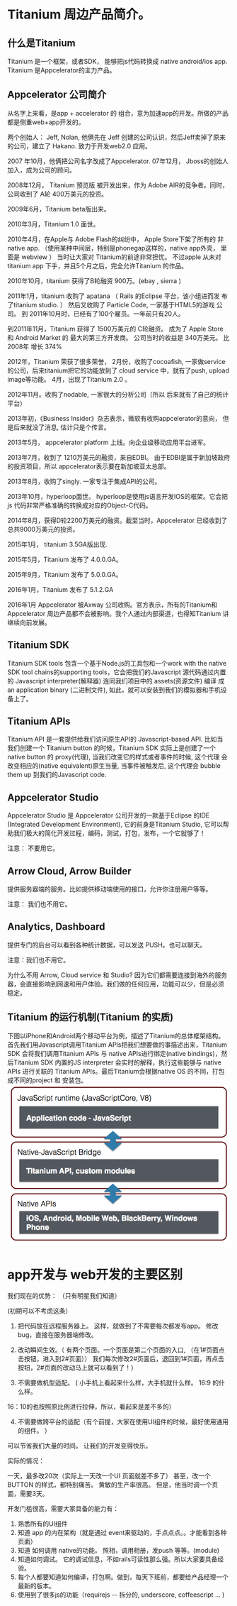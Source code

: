 # Titanium 周边产品简介。

## 什么是Titanium

Titanium 是一个框架，或者SDK， 能够把js代码转换成 native android/ios app.
Titanium 是Appcelerator的主力产品。

## Appcelerator 公司简介

从名字上来看，是app + accelerator 的 组合，意为加速app的开发。所做的产品
都是侧重web+app开发的。

两个创始人： Jeff, Nolan, 他俩先在 Jeff 创建的公司认识，然后Jeff卖掉了原来
的公司，建立了 Hakano.  致力于开发web2.0 应用。

2007 年10月，他俩把公司名字改成了Appcelerator.  07年12月， Jboss的创始人
加入，成为公司的顾问。

2008年12月， Titanium 预览版 被开发出来，作为 Adobe AIR的竞争者。同时，
公司收到了 A轮 400万美元的投资。

2009年6月，Titanium beta版出来。

2010年3月，Titanium 1.0 面世。

2010年4月，在Apple与 Adobe Flash的纠纷中， Apple Store下架了所有的 非
native app. （使用某种中间层，特别是phonegap这样的，native app外壳，
里面是 webview ）  当时让大家对 Titanium的前途非常担忧。 不过apple
从未对 titanium app 下手，并且5个月之后，完全允许Titanium 的作品。

2010年10月，titanium 获得了B轮融资 900万。(ebay , sierra )

2011年1月，titanium 收购了 apatana （ Rails 的Eclipse 平台，该小组进而发
布了titanium studio.  ） 然后又收购了 Particle Code, 一家基于HTML5的游戏
公司。 到 2011年10月时，已经有了100个雇员。一年前只有20人。

到2011年11月，Titanium 获得了 1500万美元的 C轮融资。 成为了 Apple Store
和 Android Market 的 最大的第三方开发商。 公司当时的收益是 340万美元。
比2008年 增长  374%

2012年，Titanium 荣获了很多荣誉， 2月份，收购了cocoafish, 一家做service
的公司，后来titanium把它的功能放到了 cloud service 中，就有了push,
upload image等功能。 4月，出现了Titanium 2.0 。

2012年11月。收购了nodable, 一家很大的分析公司（所以 后来就有了自己的统计
平台）

2013年初，《Business Insider》杂志表示，微软有收购appcelerator的意向，
但是后来就没了消息, 估计只是个传言。

2013年5月， appcelerator platform 上线。向企业级移动应用平台进军。

2013年7月，收到了 1210万美元的融资，来自EDBI。 由于EDBI是属于新加坡政府
的投资项目，所以 appcelerator表示要在新加坡亚太总部。

2013年8月，收购了singly. 一家专注于集成API的公司。

2013年10月，hyperloop面世。 hyperloop是使用js语言开发IOS的框架。它会把js
代码非常严格准确的转换成对应的Object-C代码。

2014年8月，获得D轮2200万美元的融资。截至当时，Appcelerator 已经收到了总共9000万美元的投资。

2015年1月， titanium 3.5GA版出现.

2015年5月，Titanium 发布了 4.0.0.GA。

2015年9月，Titanium 发布了 5.0.0.GA。

2016年1月，Titanium 发布了 5.1.2.GA

2016年1月 Appcelerator 被Axway 公司收购。官方表示，所有的Titanium和
Appcelerator 周边产品都不会被影响。我个人通过内部渠道，也得知Titanium
讲继续向前发展。

## Titanium SDK

Titanium SDK tools 包含一个基于Node.js的工具包和一个work with the native
SDK tool chains的supporting tools，它会把我们的Javascript 源代码通过内置
的 Javascript interpreter(解释器) 连同我们项目中的 assets(资源文件) 编译
成 an application binary (二进制文件), 如此，就可以安装到我们的模拟器和手机设备上了。

## Titanium APIs

Titanium API 是一套提供给我们访问原生API的 Javascript-based API. 比如当
我们创建一个 Titanium button 的时候，Titanium SDK 实际上是创建了一个
native button 的 proxy(代理), 当我们改变它的样式或者事件的时候, 这个代理
会改变相应的(native equivalent)原生当量, 当事件被触发后, 这个代理会
bubble them up 到我们的Javascript code.

## Appcelerator Studio

Appcelerator Studio 是 Appcelerator 公司开发的一款基于Eclipse 的IDE
(Integrated Development Environment), 它的前身是Titanium Studio,
它可以帮助我们极大的简化开发过程，编码，测试，打包，发布，一个它就够了！

注意： 不要用它。

## Arrow Cloud, Arrow Builder

提供服务器端的服务。比如提供移动端使用的接口，允许你注册用户等等。

注意： 我们也不用它。

## Analytics, Dashboard

提供专门的后台可以看到各种统计数据，可以发送 PUSH。也可以聊天。

注意：我们也不用它。


为什么不用 Arrow, Cloud service 和 Studio? 因为它们都需要连接到海外的服务
器，会直接影响到网速和用户体验。我们做的任何应用，功能可以少，但是必须
稳定。

## Titanium 的运行机制(Titanium 的实质)

下图以iPhone和Android两个移动平台为例，描述了Titanium的总体框架结构。首先我们用Javascript调用Titanium APIs把我们想要做的事描述出来，Titanium SDK 会将我们调用Titanium APIs 与 native APIs进行绑定(native bindings)，然后Titanium SDK 内置的JS interpreter 会实时的解释，执行这些能够与 native APIs 进行关联的 Titanium APIs。最后Titanium会根据native OS 的不同，打包成不同的project 和 安装包。
![Titanium](/images/titanium_sdk_architecture.png)

# app开发与 web开发的主要区别

我们现在的优势： （只有明星我们知道）

(初期可以不考虑这条）

1. 把代码放在远程服务器上。 这样，就做到了不需要每次都发布app。 修改bug，直接在服务器端修改。

2. 改动瞬间生效。（ 有两个页面。一个页面是第二个页面的入口, （在1#页面点击按钮，进入到2#页面））
我们每次修改2#页面后，退回到1#页面，再点击按钮，2#页面的改动马上就可以看到了！）

3. 不需要做机型适配。 ( 小手机上看起来什么样，大手机就什么样。 16:9 的什么样。

16：10的也按照原比例进行拉伸，所以，看起来是差不多的）

4. 不需要做跨平台的适配（有个前提，大家在使用UI组件的时候，最好使用通用的组件。
）

可以节省我们大量的时间。 让我们的开发变得快乐。

实际的情况：

一天，最多改20次（实际上一天改一个UI 页面就差不多了） 甚至，改一个BUTTON
的样式，都特别痛苦。 黄敏的生产率很高。 但是，他当时调一个页面，需要3天。

开发门槛很高，需要大家具备的能力有：

1. 熟悉所有的UI组件
2. 知道 app 的内在架构（就是通过 event来驱动的，手点点点。。才能看到各种
页面）
3. 知道 如何调用 native的功能。 照相，调用相册，发push 等等。(module)
4. 知道如何调试。 它的调试信息，不如rails可读性那么强。所以大家要具备经验。
5. 每个人都要知道如何编译，打包啊。做到，每天下班前，都要给产品经理一个最新的版本。
6. 使用到了很多js的功能（requirejs -- 拆分的, underscore, coffeescript ... )
